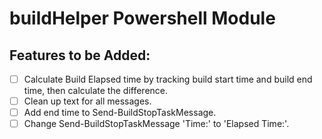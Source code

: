 # buildHelper Powershell Module

## Features to be Added:

- [ ] Calculate Build Elapsed time by tracking build start time and build end time, then calculate the difference.
- [ ] Clean up text for all messages.
- [ ] Add end time to Send-BuildStopTaskMessage.
- [ ] Change Send-BuildStopTaskMessage 'Time:' to 'Elapsed Time:'.
